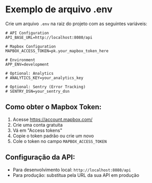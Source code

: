 # Exemplo de arquivo .env

Crie um arquivo `.env` na raiz do projeto com as seguintes variáveis:

```env
# API Configuration
API_BASE_URL=http://localhost:8080/api

# Mapbox Configuration
MAPBOX_ACCESS_TOKEN=pk.your_mapbox_token_here

# Environment
APP_ENV=development

# Optional: Analytics
# ANALYTICS_KEY=your_analytics_key

# Optional: Sentry (Error Tracking)
# SENTRY_DSN=your_sentry_dsn
```

## Como obter o Mapbox Token:

1. Acesse https://account.mapbox.com/
2. Crie uma conta gratuita
3. Vá em "Access tokens"
4. Copie o token padrão ou crie um novo
5. Cole o token no campo `MAPBOX_ACCESS_TOKEN`

## Configuração da API:

- Para desenvolvimento local: `http://localhost:8080/api`
- Para produção: substitua pela URL da sua API em produção
